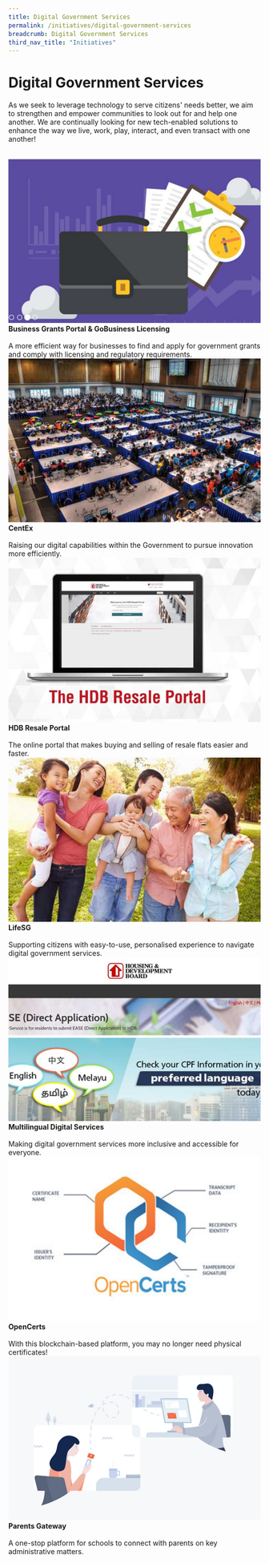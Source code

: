 ```yaml
---
title: Digital Government Services
permalink: /initiatives/digital-government-services
breadcrumb: Digital Government Services
third_nav_title: "Initiatives"
---
```

# Digital Government Services

As we seek to leverage technology to serve citizens' needs better, we aim to strengthen and empower communities to look out for and help one another. We are continually looking for new tech-enabled solutions to enhance the way we live, work, play, interact, and even transact with one another!

<br>
<div class="row">  
  <div class="column-c" > 
    <a href="/our-smart-nation/initiatives/digital-government-services/business-grants-gobusiness-licensing" target="_blank"><img src="/images/our-smart-nation/Initiatives/overview-page/business-grants.png"></a><br>
    <div class="header"><b>Business Grants Portal & GoBusiness Licensing</b></div><br>
    <div class="para">A more efficient way for businesses to find and apply for government grants and comply with licensing and regulatory requirements.</div>
  </div>
   <div class="column-c"> 
    <a href="/our-smart-nation/initiatives/digital-government-services/Centex" target="_blank"><img src="/images/our-smart-nation/Initiatives/overview-page/centex.png"></a><br>
     <div class="header"><b>CentEx</b></div><br>
    <div class="para">Raising our digital capabilities within the Government to pursue innovation more efficiently.</div>
  </div>
  <div class="column-c">  
    <a href="/our-smart-nation/initiatives/digital-government-services/hdb-resale-portal" target="_blank"><img src="/images/our-smart-nation/Initiatives/overview-page/hdb-resale-portal.png"></a><br>
    <div class="header"><b>HDB Resale Portal</b></div><br>
    <div class="para">The online portal that makes buying and selling of resale flats easier and faster.</div>
  </div>     
</div>
<div class="row">  
  <div class="column-c" > 
    <a href="/our-smart-nation/initiatives/digital-government-services/lifesg" target="_blank"><img src="/images/our-smart-nation/Initiatives/overview-page/lifesg-dgs.png"></a><br>
    <div class="header"><b>LifeSG</b></div><br>
    <div class="para">Supporting citizens with easy-to-use, personalised experience to navigate digital government services.</div>
  </div>
  <div class="column-c" > 
    <a href="/our-smart-nation/initiatives/digital-government-services/multilingual-digital-services" target="_blank"><img src="/images/our-smart-nation/Initiatives/overview-page/multilingual-digital-services.png"></a><br>
    <div class="header"><b>Multilingual Digital Services</b></div><br>
    <div class="para">Making digital government services more inclusive and accessible for everyone.</div>
  </div>
  <div class="column-c" > 
    <a href="/our-smart-nation/initiatives/digital-government-services/opencerts" target="_blank"><img src="/images/our-smart-nation/Initiatives/overview-page/opencerts.png"></a><br>
    <div class="header"><b>OpenCerts</b></div><br>
    <div class="para">With this blockchain-based platform, you may no longer need physical certificates!</div>
  </div>
</div>  
<div class="row">  
  <div class="column-c" > 
    <a href="/our-smart-nation/initiatives/digital-government-services/parents-gateway" target="_blank"><img src="/images/our-smart-nation/Initiatives/overview-page/parents-gateway.png"></a><br>
    <div class="header"><b>Parents Gateway</b></div><br>
    <div class="para">A one-stop platform for schools to connect with parents on key administrative matters.</div>
  </div>
</div>
